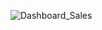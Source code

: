 ![Dashboard_Sales](https://user-images.githubusercontent.com/73342132/235902638-1eef5413-cf75-40be-9b19-e393c5504b91.png)
